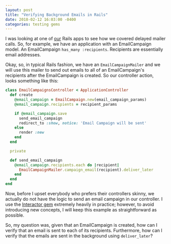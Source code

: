 ```yaml
---
layout: post
title: "Verifying Background Emails in Rails"
date: 2018-02-12 16:03:00 -0400
categories: testing gems
---
```


I was looking at one of [our](https://maketime.io) Rails apps to see how we
covered delayed mailer calls.  So, for example, we have an application with an
EmailCampaign model.  An EmailCampaign `has_many :recipients`.  Recipients
are essentially email addresses.

Okay, so, in typical Rails fashion, we have an `EmailCampaignMailer` and we will
use this mailer to send out emails to all of an EmailCampaign's recipients
after the EmailCampaign is created.  So our controller action, looks something
like this:

```ruby
class EmailCampaignsController < ApplicationController
  def create
    @email_campaign = EmailCampaign.new(email_campaign_params)
    @email_campaign.recipients = recipient_params

    if @email_campaign.save
      send_email_campaign
      redirect_to :show, notice: 'Email Campaign will be sent'
    else
      render :new
    end
  end

  private

  def send_email_campaign
    @email_campaign.recipients.each do |recipient|
      EmailCampaignMailer.campaign_email(recipient).deliver_later
    end
  end
end
```

Now, before I upset everybody who prefers their controllers skinny, we actually
do not have the logic to send an email campaign in our controller.  I use the
[Interactor gem](https://github.com/collectiveidea/interactor) extremely heavily
in practice; however, to avoid introducing new concepts, I will keep this example
as straightforward as possible.

So, my question was, given that an EmailCampaign is created, how can I verify
that an email is sent to each of its recipients.  Furthermore, how can I verify
that the emails are sent in the background using `deliver_later`?
